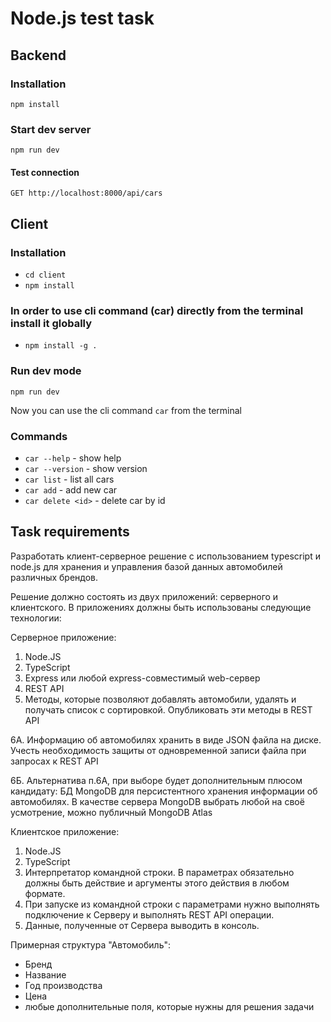 # Node.js test task

## Backend

### Installation

`npm install`

### Start dev server

`npm run dev`

#### Test connection

`GET http://localhost:8000/api/cars`


## Client

### Installation

- `cd client`
- `npm install`

### In order to use cli command (car) directly from the terminal install it globally

- `npm install -g .`

### Run dev mode

`npm run dev`

Now you can use the cli command `car` from the terminal

### Commands

- `car --help` - show help
- `car --version` - show version
- `car list` - list all cars
- `car add` - add new car
- `car delete <id>` - delete car by id

## Task requirements

Разработать клиент-серверное решение с использованием typescript и node.js для хранения и управления базой данных автомобилей различных брендов.

Решение должно состоять из двух приложений: серверного и клиентского. В приложениях должны быть использованы следующие технологии:

Серверное приложение:

1. Node.JS
2. TypeScript
3. Express или любой express-совместимый web-сервер
4. REST API
5. Методы, которые позволяют добавлять автомобили, удалять и получать список с сортировкой. Опубликовать эти методы в REST API

6А. Информацию об автомобилях хранить в виде JSON файла на диске. Учесть необходимость защиты от одновременной записи файла при запросах к REST API

6Б. Альтернатива п.6А, при выборе будет дополнительным плюсом кандидату: БД MongoDB для персистентного хранения информации об автомобилях. В качестве сервера MongoDB выбрать любой на своё усмотрение, можно публичный MongoDB Atlas

Клиентское приложение:

1. Node.JS
2. TypeScript
3. Интерпретатор командной строки. В параметрах обязательно должны быть действие и аргументы этого действия в любом формате.
4. При запуске из командной строки с параметрами нужно выполнять подключение к Серверу и выполнять REST API операции.
5. Данные, полученные от Сервера выводить в консоль.

Примерная структура "Автомобиль":

- Бренд
- Название
- Год производства
- Цена
- любые дополнительные поля, которые нужны для решения задачи
